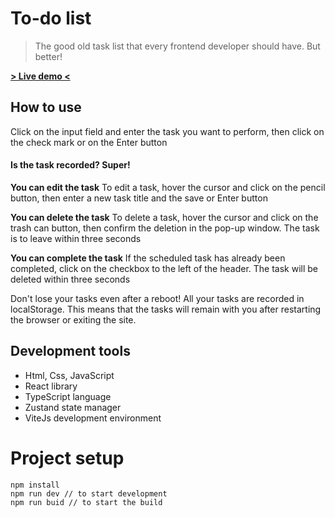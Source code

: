 # To-do list

> The good old task list that every frontend developer should have. But better!

**[> Live demo <](https://todo-list-alpha-ten.vercel.app/ "> view demo <")**

## How to use

Click on the input field and enter the task you want to perform, then click on the check mark or on the Enter button

#### Is the task recorded? Super!

**You can edit the task**
To edit a task, hover the cursor and click on the pencil button, then enter a new task title and the save or Enter button

**You can delete the task**
To delete a task, hover the cursor and click on the trash can button, then confirm the deletion in the pop-up window. The task is to leave within three seconds

**You can complete the task**
If the scheduled task has already been completed, click on the checkbox to the left of the header. The task will be deleted within three seconds

Don't lose your tasks even after a reboot! All your tasks are recorded in localStorage. This means that the tasks will remain with you after restarting the browser or exiting the site.

## Development tools

- Html, Css, JavaScript
- React library
- TypeScript language
- Zustand state manager
- ViteJs development environment

# Project setup

    npm install
    npm run dev // to start development
	npm run buid // to start the build
	
